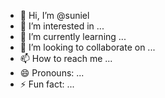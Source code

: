 - 👋 Hi, I’m @suniel
- 👀 I’m interested in ...
- 🌱 I’m currently learning ...
- 💞️ I’m looking to collaborate on ...
- 📫 How to reach me ...
- 😄 Pronouns: ...
- ⚡ Fun fact: ...

<!---
sunilzm/sunilzm is a ✨ special ✨ repository because its `README.md` (this file) appears on your GitHub profile.
You can click the Preview link to take a look at your changes.
--->
